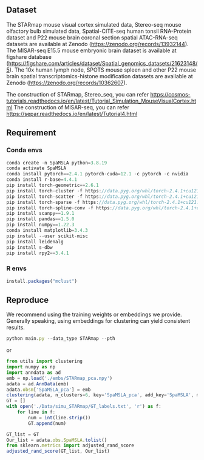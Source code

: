 ## Dataset
The STARmap mouse visual cortex simulated data, Stereo-seq mouse olfactory bulb simulated data, Spatial-CITE-seq human tonsil RNA-Protein dataset and P22 mouse brain coronal section spatial ATAC-RNA-seq datasets are available at Zenodo (https://zenodo.org/records/13932144). The MISAR-seq E15.5 mouse embryonic brain dataset is available at figshare database (https://figshare.com/articles/dataset/Spatial_genomics_datasets/21623148/5). The 10x human lymph node, SPOTS mouse spleen and other P22 mouse brain spatial transcriptomics-histone modification datasets are available at Zenodo (https://zenodo.org/records/10362607).

The construction of STARmap, Stereo_seq, you can refer https://cosmos-tutorials.readthedocs.io/en/latest/Tutorial_Simulation_MouseVisualCortex.html
The construction of MISAR-seq, you can refer https://separ.readthedocs.io/en/latest/Tutorial4.html

## Requirement
### Conda envs
```javascript
conda create -n SpaMSLA python=3.8.19
conda activate SpaMSLA
conda install pytorch==2.4.1 pytorch-cuda=12.1 -c pytorch -c nvidia
conda install r-base=4.4.1
pip install torch-geometric==2.6.1
pip install torch-cluster -f https://data.pyg.org/whl/torch-2.4.1+cu121.html
pip install torch-scatter -f https://data.pyg.org/whl/torch-2.4.1+cu121.html
pip install torch-sparse -f https://data.pyg.org/whl/torch-2.4.1+cu121.html
pip install torch-spline-conv -f https://data.pyg.org/whl/torch-2.4.1+cu121.html
pip install scanpy==1.9.1
pip install pandas==1.5.0
pip install numpy==1.22.3
conda install matplotlib=3.4.3
pip install --user scikit-misc
pip install leidenalg
pip install s-dbw
pip install rpy2==3.4.1
```
### R envs
```javascript
install.packages("mclust")
```
## Reproduce
We recommend using the training weights or embeddings we provide. Generally speaking, using embeddings for clustering can yield consistent results.
```javascript
python main.py --data_type STARmap --pth
```
or
```javascript
from utils import clustering
import numpy as np
import anndata as ad
emb = np.load('./embs/STARmap_pca.npy')
adata = ad.AnnData(emb)
adata.obsm['SpaMSLA_pca'] = emb
clustering(adata, n_clusters=6, key='SpaMSLA_pca', add_key='SpaMSLA', method='leiden')
GT = []
with open('./Data/simu_STARmap/GT_labels.txt', 'r') as f:
    for line in f:
        num = int(line.strip())
        GT.append(num)

GT_list = GT
Our_list = adata.obs.SpaMSLA.tolist()
from sklearn.metrics import adjusted_rand_score
adjusted_rand_score(GT_list, Our_list)
```
